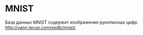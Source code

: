 # MNIST

База данных MNIST содержит изображения рукописных цифр. 
http://yann.lecun.com/exdb/mnist/
